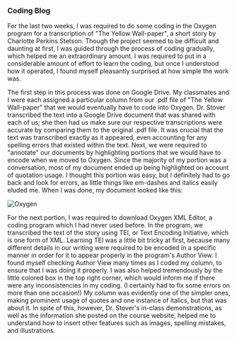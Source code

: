 ### Coding Blog

For the last two weeks, I was required to do some coding in the Oxygen program for a transcription of "The Yellow
Wall-paper", a short story by Charlotte Perkins Stetson. Though the project seemed to be difficult and daunting at first,
I was guided through the process of coding gradually, which helped me an extraordinary amount. I was required to put in
a considerable amount of effort to learn the coding, but once I understood how it operated, I found myself pleasantly
surprised at how simple the work was. 

The first step in this process was done on Google Drive. My classmates and I were each assigned a particular column from
our .pdf file of "The Yellow Wall-paper" that we would eventually have to code into Oxygen. Dr. Stover transcribed the text
into a Google Drive document that was shared with each of us; she then had us make sure our respective transcriptions were
accurate by comparing them to the original .pdf file. It was crucial that the text was transcribed exactly as it appeared, even 
accounting for any spelling errors that existed within the text. Next, we were required to "annotate" our documents by highlighting
portions that we would have to encode when we moved to Oxygen. Since the majority of my portion was a conversation, most
of my document ended up being highlighted on account of quotation usage.
I thought this portion was easy, but I definitely had to go back and look for errors, as little things like em-dashes and
italics easily eluded me. When I was done, my document looked like this:

![Oxygen](https://kazjohnstone.github.io/kazjohnstone/images/oxygen.jpg)

For the next portion, I was required to download Oxygen XML Editor, a coding program which I had never used before. In the 
program, we transcribed the text of the story using TEI, or Text Encoding Initiative, which is one form of XML. 
Learning TEI was a little bit tricky at first, because many different details in our writing were required to be encoded
in a specific manner in order for it to appear properly in the program's Author View. I found myself checking Author View
many times as I coded my column, to ensure that I was doing it properly.
I was also helped tremendously by the little colored box in the top right corner, which would inform me if there were any 
inconsistencies in my coding. (I certainly had to fix some errors on more than one occasion!)
My column was evidently one of the simpler ones, making prominent usage of quotes and one instance of italics, but that was
about it. In spite of this, however, Dr. Stover's in-class demonstrations, as well as the information she posted on the course
website, helped me to understand how to insert other features such as images, spelling mistakes, and illustrations.
